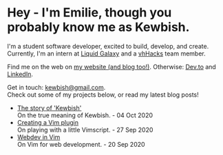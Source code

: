 # Hey - I'm Emilie, though you probably know me as Kewbish. 
I'm a student software developer, excited to build, develop, and create. Currently, I'm an intern at [Liquid Galaxy](https://liquidgalaxy.eu) and a [vhHacks](https://vhhacks.ca) team member.

Find me on the web on [my website (and blog too!)](https://kewbish.github.io/). Otherwise: [Dev.to](https://dev.to/kewbish) and [LinkedIn](https://www.linkedin.com/in/kewbish/).

Get in touch: [kewbish@gmail.com](mailto:kewbish@gmail.com).  
Check out some of my projects below, or read my latest blog posts!

<!--bp-->
- [The story of 'Kewbish'](https://kewbish.github.io/blog/posts/201004/)  
On the true meaning of Kewbish. - 04 Oct 2020
- [Creating a Vim plugin](https://kewbish.github.io/blog/posts/200927/)  
On playing with a little Vimscript. - 27 Sep 2020
- [Webdev in Vim](https://kewbish.github.io/blog/posts/200920/)  
On Vim for web development. - 20 Sep 2020
